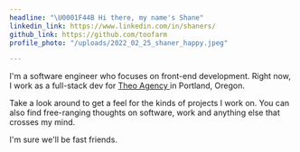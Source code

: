 ```yaml
---
headline: "\U0001F44B Hi there, my name's Shane"
linkedin_link: https://www.linkedin.com/in/shaners/
github_link: https://github.com/toofarm
profile_photo: "/uploads/2022_02_25_shaner_happy.jpeg"

---
```

I'm a software engineer who focuses on front-end development. Right now, I work as a full-stack dev for [Theo Agency ](https://theo.agency/) in Portland, Oregon.

Take a look around to get a feel for the kinds of projects I work on. You can also find free-ranging thoughts on software, work and anything else that crosses my mind.

I'm sure we'll be fast friends.